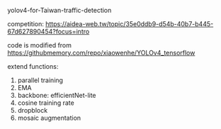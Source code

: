 yolov4-for-Taiwan-traffic-detection

competition: https://aidea-web.tw/topic/35e0ddb9-d54b-40b7-b445-67d627890454?focus=intro

code is modified from  https://githubmemory.com/repo/xiaowenhe/YOLOv4_tensorflow

extend functions:
1. parallel training
2. EMA
3. backbone: efficientNet-lite 
4. cosine training rate
5. dropblock
6. mosaic augmentation
